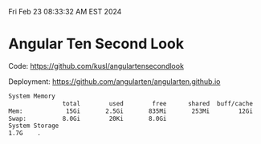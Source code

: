 Fri Feb 23 08:33:32 AM EST 2024

# Angular Ten Second Look

Code: https://github.com/kusl/angulartensecondlook

Deployment: https://github.com/angularten/angularten.github.io

```bash
System Memory
               total        used        free      shared  buff/cache   available
Mem:            15Gi       2.5Gi       835Mi       253Mi        12Gi        12Gi
Swap:          8.0Gi        20Ki       8.0Gi
System Storage
1.7G	.
